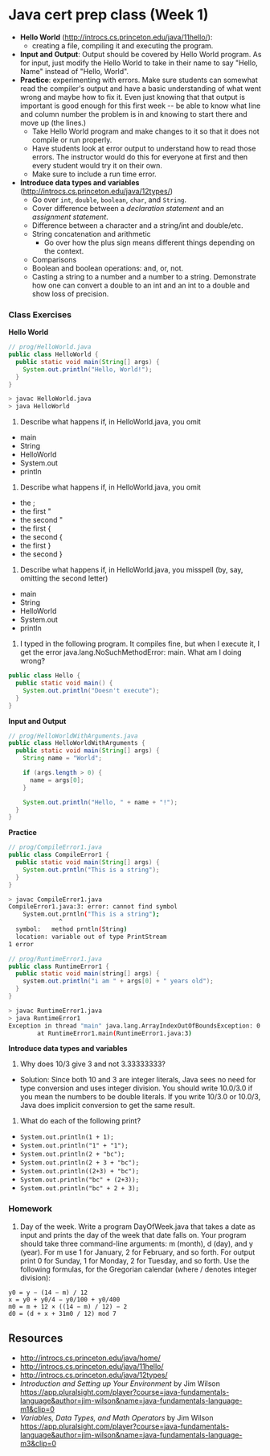 # Java cert prep class (Week 1)

<style>
@media print {
  pre {
    border: 1px solid gray;
    page-break-inside: avoid;
  }
}

.break {
  page-break-after: always;
}
</style>

- **Hello World** (http://introcs.cs.princeton.edu/java/11hello/):
  - creating a file, compiling it and executing the program.
- **Input and Output**: Output should be covered by Hello World program. As for
  input, just modify the Hello World to take in their name to say "Hello, Name"
  instead of "Hello, World".
- **Practice**: experimenting with errors. Make sure students can somewhat
  read the compiler's output and have a basic understanding of what went wrong
  and maybe how to fix it. Even just knowing that that output is important is
  good enough for this first week -- be able to know what line and column
  number the problem is in and knowing to start there and move up (the lines.)
  - Take Hello World program and make changes to it so that it does not compile
  or run properly.
  - Have students look at error output to understand how to read those errors.
    The instructor would do this for everyone at first and then every student
    would try it on their own.
  - Make sure to include a run time error.
- **Introduce data types and variables** (http://introcs.cs.princeton.edu/java/12types/)
  - Go over `int`, `double`, `boolean`, `char`, and `String`.
  - Cover difference between a _declaration statement_ and an _assignment statement_.
  - Difference between a character and a string/int and double/etc.
  - String concatenation and arithmetic
    - Go over how the plus sign means different things depending on the context.
  - Comparisons
  - Boolean and boolean operations: and, or, not.
  - Casting a string to a number and a number to a string. Demonstrate how one
    can convert a double to an int and an int to a double and show loss of
    precision.

<div class="break"></div>

### Class Exercises

**Hello World**

```java
// prog/HelloWorld.java
public class HelloWorld {
  public static void main(String[] args) {
    System.out.println("Hello, World!");
  }
}
```

```bash
> javac HelloWorld.java
> java HelloWorld
```

1. Describe what happens if, in HelloWorld.java, you omit
  - main
  - String
  - HelloWorld
  - System.out
  - println
1. Describe what happens if, in HelloWorld.java, you omit
  - the ;
  - the first "
  - the second "
  - the first {
  - the second {
  - the first }
  - the second }
1. Describe what happens if, in HelloWorld.java, you misspell (by, say,
   omitting the second letter)
  - main
  - String
  - HelloWorld
  - System.out
  - println
1. I typed in the following program. It compiles fine, but when I execute it,
   I get the error java.lang.NoSuchMethodError: main. What am I doing wrong?

```java
public class Hello {
  public static void main() {
    System.out.println("Doesn't execute");
  }
}
```

**Input and Output**

```java
// prog/HelloWorldWithArguments.java
public class HelloWorldWithArguments {
  public static void main(String[] args) {
    String name = "World";

    if (args.length > 0) {
      name = args[0];
    }

    System.out.println("Hello, " + name + "!");
  }
}
```

**Practice**

```java
// prog/CompileError1.java
public class CompileError1 {
  public static void main(String[] args) {
    System.out.prntln("This is a string");
  }
}
```

```bash
> javac CompileError1.java
CompileError1.java:3: error: cannot find symbol
    System.out.prntln("This is a string");
              ^
  symbol:   method prntln(String)
  location: variable out of type PrintStream
1 error
```

```java
// prog/RuntimeError1.java
public class RuntimeError1 {
  public static void main(string[] args) {
    system.out.println("i am " + args[0] + " years old");
  }
}
```

```bash
> javac RuntimeError1.java
> java RuntimeError1
Exception in thread "main" java.lang.ArrayIndexOutOfBoundsException: 0
        at RuntimeError1.main(RuntimeError1.java:3)
```

**Introduce data types and variables**

1. Why does 10/3 give 3 and not 3.33333333?
  - Solution: Since both 10 and 3 are integer literals, Java sees no need for
    type conversion and uses integer division. You should write 10.0/3.0 if you
    mean the numbers to be double literals. If you write 10/3.0 or 10.0/3, Java
    does implicit conversion to get the same result.
1. What do each of the following print?
  - <code>System.out.println(1 + 1);</code>
  - <code>System.out.println("1" + "1");</code>
  - <code>System.out.println(2 + "bc");</code>
  - <code>System.out.println(2 + 3 + "bc");</code>
  - <code>System.out.println((2+3) + "bc");</code>
  - <code>System.out.println("bc" + (2+3));</code>
  - <code>System.out.println("bc" + 2 + 3);</code>

### Homework

1. Day of the week. Write a program DayOfWeek.java that takes a date as input
   and prints the day of the week that date falls on. Your program should take
   three command-line arguments: m (month), d (day), and y (year). For m use 1
   for January, 2 for February, and so forth. For output print 0 for Sunday, 1
   for Monday, 2 for Tuesday, and so forth. Use the following formulas, for the
   Gregorian calendar (where / denotes integer division):

```
y0 = y − (14 − m) / 12
x = y0 + y0/4 − y0/100 + y0/400
m0 = m + 12 × ((14 − m) / 12) − 2
d0 = (d + x + 31m0 / 12) mod 7
```

<div class="break"></div>

## Resources

- http://introcs.cs.princeton.edu/java/home/
- http://introcs.cs.princeton.edu/java/11hello/
- http://introcs.cs.princeton.edu/java/12types/
- _Introduction and Setting up Your Environment_ by Jim Wilson https://app.pluralsight.com/player?course=java-fundamentals-language&author=jim-wilson&name=java-fundamentals-language-m1&clip=0
- _Variables, Data Types, and Math Operators_ by Jim Wilson https://app.pluralsight.com/player?course=java-fundamentals-language&author=jim-wilson&name=java-fundamentals-language-m3&clip=0

